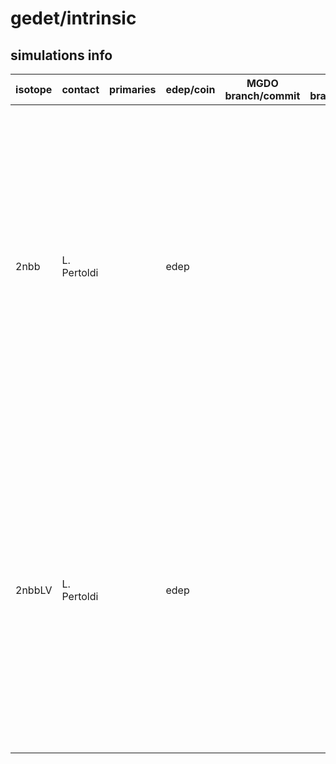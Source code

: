 # gedet/intrinsic

## simulations info

| isotope | contact     | primaries | edep/coin | MGDO branch/commit    | MaGe branch/commmit        | notes   |
| ------- | ----------- | --------- | --------- | --------------------- | -------------------------- | ------- |
| 2nbb    | L. Pertoldi |           | edep      |  |  | Each Detector and active/dead volume is simulated separately, files are marked with the `AV\|DV` keyword and the channel number. Macros are auto-generated with the `UTILS/create-2nbb-macros.jl` script from the `log/raw-gedet-intrinsic-2nbb-%VOL-%DET.tmac` template macro |
| 2nbbLV  | L. Pertoldi |           | edep      |  |  | Each Detector and active/dead volume is simulated separately, files are marked with the `AV\|DV` keyword and the channel number. Macros are auto-generated with the `UTILS/create-2nbb-macros.jl` script from the `log/raw-gedet-intrinsic-2nbbLV-%VOL-%DET.tmac` template macro |
